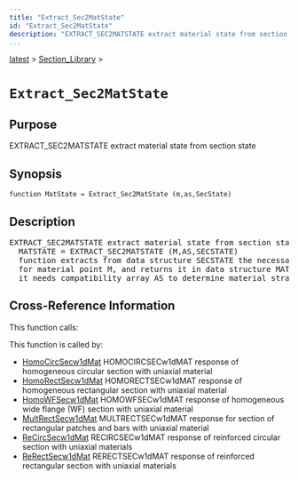 ```yaml
---
title: "Extract_Sec2MatState"
id: "Extract_Sec2MatState"
description: "EXTRACT_SEC2MATSTATE extract material state from section state"
...
```


<!-- <a name="_top"></a> -->
<!-- <div><a href="../../.autoindex.md">Home</a> &gt;  -->
 <a href="#">latest</a> &gt; <a href=".autoindex.md">Section_Library</a> &gt; 
<!-- Extract_Sec2MatState.m</div> -->

<!--<table width="100%"><tr><td align="left"><a href="../../.autoindex.md"><img alt="<" border="0" src="../../left.png">&nbsp;Master index</a></td>
<td align="right"><a href=".autoindex.md">Index for latest\Section_Library&nbsp;<img alt=">" border="0" src="../../right.png"></a></td></tr></table>-->
# `Extract_Sec2MatState`



## <a name="_name"></a>Purpose


EXTRACT_SEC2MATSTATE extract material state from section state

<!-- <div class="box"><strong>EXTRACT_SEC2MATSTATE extract material state from section state</strong></div> -->

## <a name="_synopsis"></a>Synopsis

`function MatState = Extract_Sec2MatState (m,as,SecState)` 

## Description


<pre class="comment">EXTRACT_SEC2MATSTATE extract material state from section state
  MATSTATE = EXTRACT_SEC2MATSTATE (M,AS,SECSTATE)
  function extracts from data structure SECSTATE the necessary information
  for material point M, and returns it in data structure MATSTATE;
  it needs compatibility array AS to determine material strains from section deformations</pre>
<!-- <div class="fragment"><pre class="comment">EXTRACT_SEC2MATSTATE extract material state from section state
  MATSTATE = EXTRACT_SEC2MATSTATE (M,AS,SECSTATE)
  function extracts from data structure SECSTATE the necessary information
  for material point M, and returns it in data structure MATSTATE;
  it needs compatibility array AS to determine material strains from section deformations</pre></div> -->

<!-- crossreference -->
## <a name="_cross"></a>Cross-Reference Information

This function calls:
<ul style="list-style-image:url(../../matlabicon.gif)">
</ul>

This function is called by:
<ul style="list-style-image:url(../../matlabicon.gif)">
<li><a href="HomoCircSecw1dMat.md" class="code" title="function SecResp = HomoCircSecw1dMat (action,SecNo,ndm,SecData,SecState)">HomoCircSecw1dMat</a>	HOMOCIRCSECw1dMAT response of homogeneous circular section with uniaxial material</li><li><a href="HomoRectSecw1dMat.md" class="code" title="function SecResp = HomoRectSecw1dMat (action,SecNo,ndm,SecData,SecState)">HomoRectSecw1dMat</a>	HOMORECTSECw1dMAT response of homogeneous rectangular section with uniaxial material</li><li><a href="HomoWFSecw1dMat.md" class="code" title="function SecResp = HomoWFSecw1dMat (action,SecNo,ndm,SecData,SecState)">HomoWFSecw1dMat</a>	HOMOWFSECw1dMAT response of homogeneous wide flange (WF) section with uniaxial material</li><li><a href="MultRectSecw1dMat.md" class="code" title="function SecResp = MultRectSecw1dMat (action,SecNo,ndm,SecData,SecState)">MultRectSecw1dMat</a>	MULTRECTSECw1dMAT response for section of rectangular patches and bars with uniaxial material</li><li><a href="ReCircSecw1dMat.md" class="code" title="function SecResp = ReCircSecw1dMat (action,SecNo,ndm,SecData,SecState)">ReCircSecw1dMat</a>	RECIRCSECw1dMAT response of reinforced circular section with uniaxial materials</li><li><a href="ReRectSecw1dMat.md" class="code" title="function SecResp = ReRectSecw1dMat (action,SecNo,ndm,SecData,SecState)">ReRectSecw1dMat</a>	RERECTSECw1dMAT response of reinforced rectangular section with uniaxial materials</li></ul>
<!-- crossreference -->




<!-- <hr><address>Generated on Mon 15-Feb-2021 18:38:47 by <strong><a href="http://www.artefact.tk/software/matlab/m2html/" title="Matlab Documentation in HTML">m2html</a></strong> &copy; 2005</address> -->